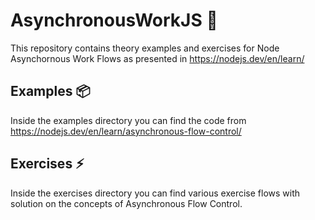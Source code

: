 # AsynchronousWorkJS :pushpin:

This repository contains theory examples and exercises for Node Asynchornous Work Flows as presented in https://nodejs.dev/en/learn/

## Examples :package:
Inside the examples directory you can find the code from https://nodejs.dev/en/learn/asynchronous-flow-control/

## Exercises :zap:
Inside the exercises directory you can find various exercise flows with solution on the concepts of Asynchronous Flow Control.
